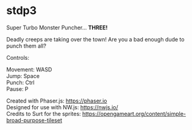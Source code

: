 # stdp3
Super Turbo Monster Puncher... **THREE!**

Deadly creeps are taking over the town! Are you a bad enough dude to punch them all?


Controls:

Movement: WASD  
Jump: Space  
Punch: Ctrl  
Pause: P  


Created with Phaser.js: https://phaser.io  
Designed for use with NW.js: https://nwjs.io/  
Credits to Surt for the sprites: https://opengameart.org/content/simple-broad-purpose-tileset
